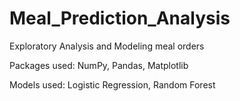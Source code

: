 # Meal_Prediction_Analysis

Exploratory Analysis and Modeling meal orders

Packages used: NumPy, Pandas, Matplotlib

Models used: Logistic Regression, Random Forest
